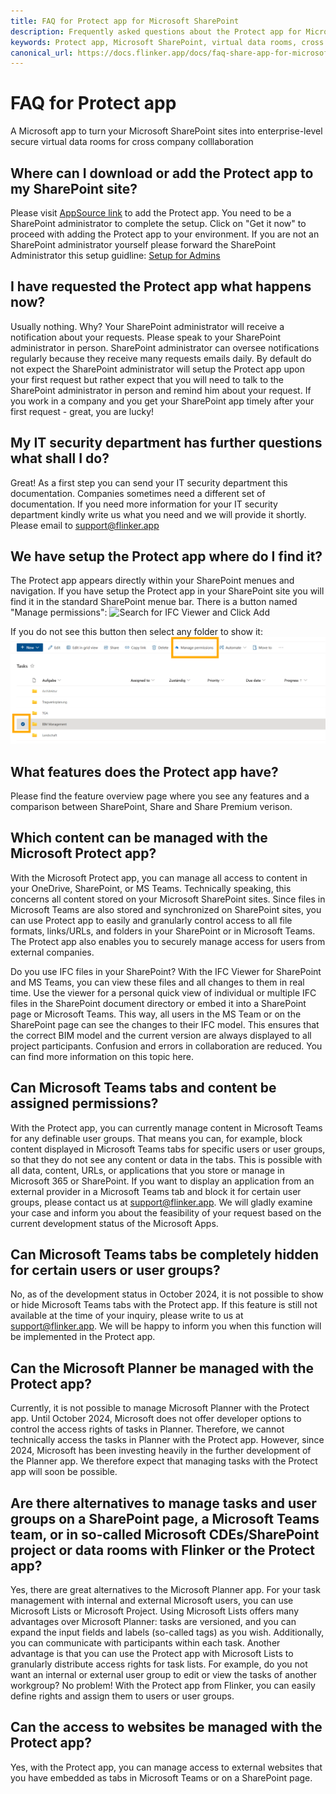 ```yaml
---
title: FAQ for Protect app for Microsoft SharePoint
description: Frequently asked questions about the Protect app for Microsoft SharePoint, including setup, features, and permissions management.
keywords: Protect app, Microsoft SharePoint, virtual data rooms, cross company collaboration, IT security, Microsoft Teams, permissions management
canonical_url: https://docs.flinker.app/docs/faq-share-app-for-microsoft-sharepoint.html
---
```


# FAQ for Protect app 

A Microsoft app to turn your Microsoft SharePoint sites into enterprise-level secure virtual data rooms for cross company colllaboration

## Where can I download or add the Protect app to my SharePoint site?

Please visit [AppSource link](https://appsource.microsoft.com/en-us/product/office/WA200007197?src=docs&mktcmpid=docs_installation) to add the Protect app. You need to be a SharePoint administrator to complete the setup. Click on "Get it now" to proceed with adding the Protect app to your environment.
If you are not an SharePoint administrator yourself please forward the SharePoint Administrator this setup guidline: [Setup for Admins](https://docs.flinker.app/docs/installation.html)

## I have requested the Protect app what happens now?

Usually nothing. Why? Your SharePoint administrator will receive a notification about your requests. Please speak to your SharePoint administrator in person. SharePoint administrator can oversee notifications regularly because they receive many requests emails daily. By default do not expect the SharePoint administrator will setup the Protect app upon your first request but rather expect that you will need to talk to the SharePoint administrator in person and remind him about your request. If you work in a company and you get your SharePoint app timely after your first request - great, you are lucky!

## My IT security department has further questions what shall I do?

Great! As a first step you can send your IT security department this documentation. Companies sometimes need a different set of documentation. If you need more information for your IT security department kindly write us what you need and we will provide it shortly. Please email to support@flinker.app

## We have setup the Protect app where do I find it?

The Protect app appears directly within your SharePoint menues and navigation. If you have setup the Protect app in your SharePoint site you will find it in the standard SharePoint menue bar. There is a button named "Manage permissions":
![Search for IFC Viewer and Click Add](/_media/sharepoint-document-library-view-share-app.png)

If you do not see this button then select any folder to show it:
![Search for IFC Viewer and Click Add](/_media/sharepoint-document-library-view-select-folder.png)

## What features does the Protect app have?

Please find the feature overview page where you see any features and a comparison between SharePoint, Share and Share Premium verison.

## Which content can be managed with the Microsoft Protect app?

With the Microsoft Protect app, you can manage all access to content in your OneDrive, SharePoint, or MS Teams. Technically speaking, this concerns all content stored on your Microsoft SharePoint sites. Since files in Microsoft Teams are also stored and synchronized on SharePoint sites, you can use Protect app to easily and granularly control access to all file formats, links/URLs, and folders in your SharePoint or in Microsoft Teams. The Protect app also enables you to securely manage access for users from external companies.

Do you use IFC files in your SharePoint? With the IFC Viewer for SharePoint and MS Teams, you can view these files and all changes to them in real time. Use the viewer for a personal quick view of individual or multiple IFC files in the SharePoint document directory or embed it into a SharePoint page or Microsoft Teams. This way, all users in the MS Team or on the SharePoint page can see the changes to their IFC model. This ensures that the correct BIM model and the current version are always displayed to all project participants. Confusion and errors in collaboration are reduced. You can find more information on this topic here.


## Can Microsoft Teams tabs and content be assigned permissions?

With the Protect app, you can currently manage content in Microsoft Teams for any definable user groups. That means you can, for example, block content displayed in Microsoft Teams tabs for specific users or user groups, so that they do not see any content or data in the tabs. This is possible with all data, content, URLs, or applications that you store or manage in Microsoft 365 or SharePoint. If you want to display an application from an external provider in a Microsoft Teams tab and block it for certain user groups, please contact us at [support@flinker.app](mailto:support@flinker.app). We will gladly examine your case and inform you about the feasibility of your request based on the current development status of the Microsoft Apps.


## Can Microsoft Teams tabs be completely hidden for certain users or user groups?

No, as of the development status in October 2024, it is not possible to show or hide Microsoft Teams tabs with the Protect app. If this feature is still not available at the time of your inquiry, please write to us at [support@flinker.app](mailto:support@flinker.app). We will be happy to inform you when this function will be implemented in the Protect app.


## Can the Microsoft Planner be managed with the Protect app?

Currently, it is not possible to manage Microsoft Planner with the Protect app. Until October 2024, Microsoft does not offer developer options to control the access rights of tasks in Planner. Therefore, we cannot technically access the tasks in Planner with the Protect app. However, since 2024, Microsoft has been investing heavily in the further development of the Planner app. We therefore expect that managing tasks with the Protect app will soon be possible.


## Are there alternatives to manage tasks and user groups on a SharePoint page, a Microsoft Teams team, or in so-called Microsoft CDEs/SharePoint project or data rooms with Flinker or the Protect app?

Yes, there are great alternatives to the Microsoft Planner app. For your task management with internal and external Microsoft users, you can use Microsoft Lists or Microsoft Project. Using Microsoft Lists offers many advantages over Microsoft Planner: tasks are versioned, and you can expand the input fields and labels (so-called tags) as you wish. Additionally, you can communicate with participants within each task. Another advantage is that you can use the Protect app with Microsoft Lists to granularly distribute access rights for task lists. For example, do you not want an internal or external user group to edit or view the tasks of another workgroup? No problem! With the Protect app from Flinker, you can easily define rights and assign them to users or user groups.


## Can the access to websites be managed with the Protect app?

Yes, with the Protect app, you can manage access to external websites that you have embedded as tabs in Microsoft Teams or on a SharePoint page.






